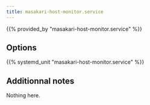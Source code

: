```yaml
---
title: masakari-host-monitor.service
---
```


{{% provided_by "masakari-host-monitor.service" %}}

## Options

{{% systemd_unit "masakari-host-monitor.service" %}}

## Additionnal notes

Nothing here.